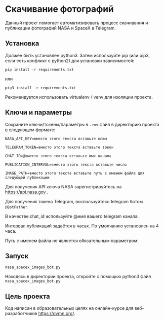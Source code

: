 # Скачивание фотографий

Данный проект помогает автоматизировать процесс скачивания и публикации фотографий NASA и SpaceX в Telegram.


## Установка

Должен быть установлен python3.
Затем используйте pip (или pip3, если есть конфликт с python2) для установки зависимостей:

`pip install -r requirements.txt`

или

`pip3 install -r requirements.txt`

Рекомендуется использовать virtualenv / venv для изоляции проекта.


## Ключи и параметры

Сохраните ключи/токены/параметры в `.env` файл в директорию проекта в следующем формате:

`NASA_API_KEY=вместо этого текста вставьте ключ`

`TELEGRAM_TOKEN=вместо этого текста вставьте токен`

`CHAT_ID=@вместо этого текста вставьте имя канала`

`PUBLICATION_INTERVAL=вместо этого текста вставьте число`

`IMAGE_PATH=вместо этого текста вставьте путь с именем файла для следующей публикации`

Для получения API ключа NASA зарегистрируйтесь на https://api.nasa.gov .

Для получения токена Telegram, воспользуйтесь telegram ботом `@BotFather`.

В качестве chat_id используйте @имя вашего telegram канала.

Интервал публикаций задаётся в часах. По умолчанию установлен на 4 часа.

Путь с именем файла не является обязательным параметром.


## Запуск

`nasa_spacex_images_bot.py`

Находясь в директории проекта, откройте с помощью python3 файл `nasa_spacex_images_bot.py`


## Цель проекта

Код написан в образовательных целях на онлайн-курсе для веб-разработчиков https://dvmn.org/.